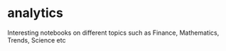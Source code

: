 # analytics
Interesting notebooks on different topics such as Finance, Mathematics, Trends, Science etc
